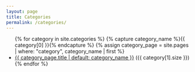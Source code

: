 ```yaml
---
layout: page
title: Categories
permalink: /categories/
---
```


<ul>
{% for category in site.categories %}
  {% capture category_name %}{{ category[0] }}{% endcapture %}
  {% assign category_page = site.pages | where: "category", category_name | first %}
  <li><a href="/category/{{ category_name | downcase }}">{{ category_page.title | default: category_name }}</a> ({{ category[1].size }})</li>
{% endfor %}
</ul>
